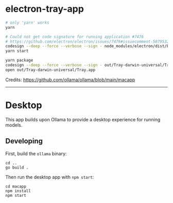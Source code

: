 # electron-tray-app

```sh
# only 'yarn' works
yarn

# Could not get code signature for running application #7476
# https://github.com/electron/electron/issues/7476#issuecomment-507953229
codesign --deep --force --verbose --sign - node_modules/electron/dist/Electron.app
yarn start

yarn package
codesign --deep --force --verbose --sign - out/Tray-darwin-universal/Tray.app
open out/Tray-darwin-universal/Tray.app
```

Credits: https://github.com/ollama/ollama/blob/main/macapp

---

# Desktop

This app builds upon Ollama to provide a desktop experience for running models.

## Developing

First, build the `ollama` binary:

```
cd ..
go build .
```

Then run the desktop app with `npm start`:

```
cd macapp
npm install
npm start
```
